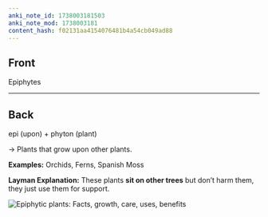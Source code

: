 ```yaml
---
anki_note_id: 1738003181503
anki_note_mod: 1738003181
content_hash: f02131aa4154076481b4a54cb049ad88
---
```


## Front

Epiphytes

<hr/>

## Back

epi (upon) + phyton (plant)  
  
→ Plants that grow upon other plants.  
  
**Examples:** Orchids, Ferns, Spanish Moss  
  
**Layman Explanation:** These plants **sit on other trees** but don’t harm them, they just use them for support.  
  
![Epiphytic plants: Facts, growth, care, uses, benefits](epiphytic-plants-1-compressed.jpg)